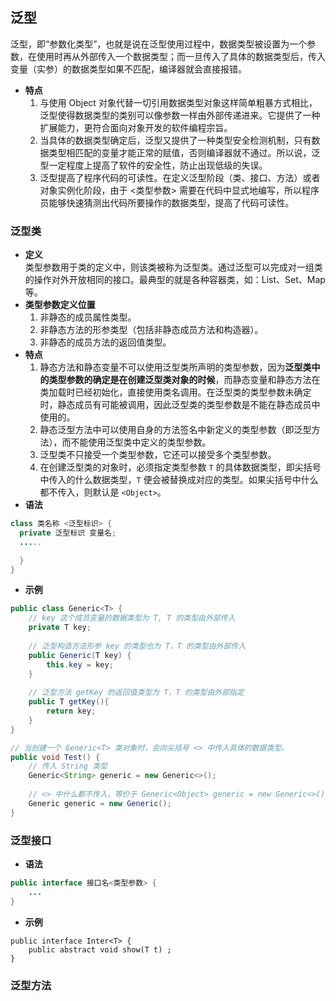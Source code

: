 ## 泛型
泛型，即“参数化类型”，也就是说在泛型使用过程中，数据类型被设置为一个参数，在使用时再从外部传入一个数据类型；而一旦传入了具体的数据类型后，传入变量（实参）的数据类型如果不匹配，编译器就会直接报错。
- **特点**  
	1. 与使用 Object 对象代替一切引用数据类型对象这样简单粗暴方式相比，泛型使得数据类型的类别可以像参数一样由外部传递进来。它提供了一种扩展能力，更符合面向对象开发的软件编程宗旨。
	2. 当具体的数据类型确定后，泛型又提供了一种类型安全检测机制，只有数据类型相匹配的变量才能正常的赋值，否则编译器就不通过。所以说，泛型一定程度上提高了软件的安全性，防止出现低级的失误。
	3. 泛型提高了程序代码的可读性。在定义泛型阶段（类、接口、方法）或者对象实例化阶段，由于 <类型参数> 需要在代码中显式地编写，所以程序员能够快速猜测出代码所要操作的数据类型，提高了代码可读性。
### 泛型类
- **定义**  
	类型参数用于类的定义中，则该类被称为泛型类。通过泛型可以完成对一组类的操作对外开放相同的接口。最典型的就是各种容器类，如：List、Set、Map等。
- **类型参数定义位置**  
	1. 非静态的成员属性类型。
	2. 非静态方法的形参类型（包括非静态成员方法和构造器）。
	3. 非静态的成员方法的返回值类型。
- **特点** 
	1. 静态方法和静态变量不可以使用泛型类所声明的类型参数，因为**泛型类中的类型参数的确定是在创建泛型类对象的时候**，而静态变量和静态方法在类加载时已经初始化，直接使用类名调用。在泛型类的类型参数未确定时，静态成员有可能被调用，因此泛型类的类型参数是不能在静态成员中使用的。
	2. 静态泛型方法中可以使用自身的方法签名中新定义的类型参数（即泛型方法），而不能使用泛型类中定义的类型参数。
	3. 泛型类不只接受一个类型参数，它还可以接受多个类型参数。
	4. 在创建泛型类的对象时，必须指定类型参数 `T` 的具体数据类型，即尖括号中传入的什么数据类型，`T` 便会被替换成对应的类型。如果尖括号中什么都不传入，则默认是 `<Object>`。
- **语法**  
```java
class 类名称 <泛型标识> {
  private 泛型标识 变量名; 
  .....

  }
}
```
- **示例**  
```java
public class Generic<T> { 
    // key 这个成员变量的数据类型为 T, T 的类型由外部传入  
    private T key;
    
	// 泛型构造方法形参 key 的类型也为 T，T 的类型由外部传入
    public Generic(T key) { 
        this.key = key;
    }
    
	// 泛型方法 getKey 的返回值类型为 T，T 的类型由外部指定
    public T getKey(){ 
        return key;
    }
}

// 当创建一个 Generic<T> 类对象时，会向尖括号 <> 中传入具体的数据类型。
public void Test() {
	// 传入 String 类型
	Generic<String> generic = new Generic<>();
	
	// <> 中什么都不传入，等价于 Generic<Object> generic = new Generic<>();
	Generic generic = new Generic();
}
```
### 泛型接口
- **语法**
```java
public interface 接口名<类型参数> {
    ...
}
```
- **示例**
```
public interface Inter<T> {
    public abstract void show(T t) ;
}
```
### 泛型方法